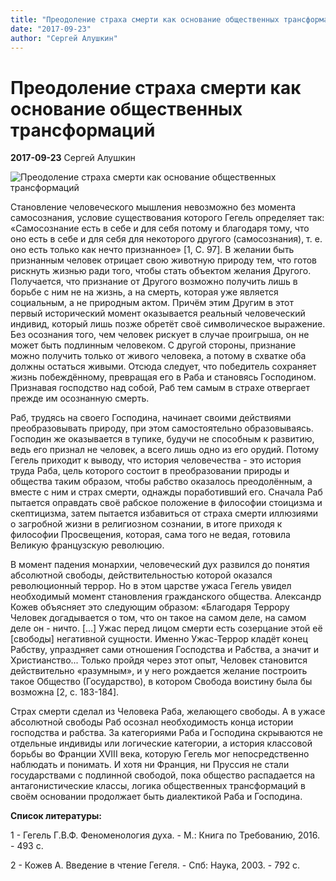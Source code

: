 ```yaml
---
title: "Преодоление страха смерти как основание общественных трансформаций"
date: "2017-09-23"
author: "Сергей Алушкин"
---
```


# Преодоление страха смерти как основание общественных трансформаций

**2017-09-23** Сергей Алушкин

![Преодоление страха смерти как основание общественных трансформаций](http://annuaire-fr.narod.ru/images/sans-culottes.jpg)

Становление человеческого мышления невозможно без момента самосознания, условие существования которого Гегель определяет так: «Самосознание есть в себе и для себя потому и благодаря тому, что оно есть в себе и для себя для некоторого другого (самосознания), т. е. оно есть только как нечто признанное» [1, C. 97]. В желании быть признанным человек отрицает свою животную природу тем, что готов рискнуть жизнью ради того, чтобы стать объектом желания Другого. Получается, что признание от Другого возможно получить лишь в борьбе с ним не на жизнь, а на смерть, которая уже является социальным, а не природным актом. Причём этим Другим в этот первый исторический момент оказывается реальный человеческий индивид, который лишь позже обретёт своё символическое выражение. Без осознания того, чем человек рискует в случае проигрыша, он не может быть подлинным человеком. С другой стороны, признание можно получить только от живого человека, а потому в схватке оба должны остаться живыми. Отсюда следует, что победитель сохраняет жизнь побеждённому, превращая его в Раба и становясь Господином. Признавая господство над собой, Раб тем самым в страхе отвергает прежде им осознанную смерть.

Раб, трудясь на своего Господина, начинает своими действиями преобразовывать природу, при этом самостоятельно образовываясь. Господин же оказывается в тупике, будучи не способным к развитию, ведь его признал не человек, а всего лишь одно из его орудий. Потому Гегель приходит к выводу, что история человечества - это история труда Раба, цель которого состоит в преобразовании природы и общества таким образом, чтобы рабство оказалось преодолённым, а вместе с ним и страх смерти, однажды поработивший его. Сначала Раб пытается оправдать своё рабское положение в философии стоицизма и скептицизма, затем пытается избавиться от страха смерти иллюзиями о загробной жизни в религиозном сознании, в итоге приходя к философии Просвещения, которая, сама того не ведая, готовила Великую французскую революцию.

В момент падения монархии, человеческий дух развился до понятия абсолютной свободы, действительностью которой оказался революционный террор. Но в этом царстве ужаса Гегель увидел необходимый момент становления гражданского общества. Александр Кожев объясняет это следующим образом: «Благодаря Террору Человек догадывается о том, что он такое на самом деле, на самом деле он - ничто. [...] Ужас перед лицом смерти есть созерцание этой её [свободы] негативной сущности. Именно Ужас-Террор кладёт конец Рабству, упраздняет сами отношения Господства и Рабства, а значит и Христианство... Только пройдя через этот опыт, Человек становится действительно «разумным», и у него рождается желание построить такое Общество (Государство), в котором Свобода воистину была бы возможна [2, с. 183-184].

Страх смерти сделал из Человека Раба, желающего свободы. А в ужасе абсолютной свободы Раб осознал необходимость конца истории господства и рабства. За категориями Раба и Господина скрываются не отдельные индивиды или логические категории, а история классовой борьбы во Франции XVIII века, которую Гегель мог непосредственно наблюдать и понимать. И хотя ни Франция, ни Пруссия не стали государствами с подлинной свободой, пока общество распадается на антагонистические классы, логика общественных трансформаций в своём основании продолжает быть диалектикой Раба и Господина.

**Список литературы:**

1 - Гегель Г.В.Ф. Феноменология духа. - М.: Книга по Требованию, 2016. - 493 с.

2 - Кожев А. Введение в чтение Гегеля. - Спб: Наука, 2003. - 792 с.